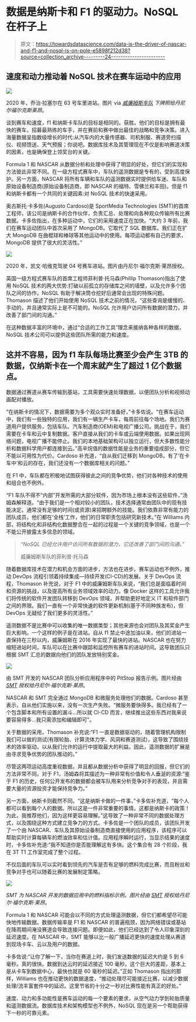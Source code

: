 # 数据是纳斯卡和 F1 的驱动力。NoSQL 在杆子上

> 原文：<https://towardsdatascience.com/data-is-the-driver-of-nascar-and-f1-and-nosql-is-on-pole-e5898f212d38?source=collection_archive---------24----------------------->

## 速度和动力推动着 NoSQL 技术在赛车运动中的应用

![](img/298ed10b29cee6dc2fb248ee5d52cd63.png)

2020 年，乔治·拉塞尔在 63 号车里进站。图片 via [*威廉姆斯车队*](https://www.williamsf1.com) *下牌照给丹尼尔福尔克斯莱昂*。

谈到赛车和速度，f1 和纳斯卡车队的目标是相同的。获胜。他们的目标是拥有最快的赛车，招募最熟练的车手，并在赛前和赛中做出最佳的战略和竞争决策。进入海量数据呈指数级增长的时代:从汽车内的大量传感器、司机制服、赛道旁扫描仪、视频馈送、天气预报；你说吧。数据库技术及其管理现在不仅是影响赛道决策的因素，也是确保登上领奖台的关键。

Formula 1 和 NASCAR 从数据分析和处理中获得了明显的好处，但它们的实现和方法彼此非常不同。在一级方程式赛车中，车队的遥测数据是专有的，受到高度保护。另一方面，NASCAR 将所有车辆和车队的遥测数据实时提供给车迷、车队和原始设备制造商(原始设备制造商，即 NASCAR 的福特、雪佛兰和丰田)。但是 f1 和纳斯卡都有一个共同的关键因素:对 NoSQL 技术的快速采用。

奥古斯托·卡多佐(Augusto Cardoso)是 SportMedia Technologies (SMT)的首席工程师，该公司是纳斯卡的合作伙伴，负责汇总、处理和向各种观众传输所有比赛数据。卡多佐指出，在多种运动中，它们的采用速度正在加快。“大约 3 年前，我们在赛车运动团队中首次采用了 MongoDB。它取代了 SQL 数据库。我们正在扩大 MongoDB 在曲棍球和棒球等其他运动中的使用。每项运动都有自己的要求，MongoDB 提供了很大的灵活性。”

![](img/da3888316bfd6705c95df135b4f72de4.png)

2020 年，凯文·哈维克驾驶 04 号赛车进站。图片由丹尼尔·福尔克斯·莱昂授权。

英国一级方程式赛车队的首席工程师菲利普·托马森(Phillip Thomason)指出了使用 NoSQL 技术的两大优势:打破以前孤立的存储库之间的墙壁，以及允许多个团队之间的协作。NoSQL 有助于解决筒仓挖好后通常会出现的特殊问题。Thomason 描述了他们开始使用 NoSQL 技术之前的情况，“这些查询是缓慢的、手动的，并且通常实际上是不可能的。NoSQL 允许用户访问所有数据的潜力，并改善了部门间的沟通。”

在这种数据丰富的环境中，通过“合适的工作工具”理念来接纳各种各样的数据，NoSQL 技术公司可以提供这些团队所需的能力和速度。

## 这并不容易，因为 f1 车队每场比赛至少会产生 3TB 的数据，仅纳斯卡在一个周末就产生了超过 1 亿个数据点。

数据通过赛道从赛车传输到基站，工具需要快速处理数据，以便团队分析和视频动画配对播放。

“在纳斯卡的情况下，数据需要为多个观众实时准备好，”卡多佐说。“在赛车运动中，我们有一些独特的应用，我们有一辆生产卡车，每周前往每个场地。我们为赛道用户提供服务，包括车队、汽车制造商(OEM)和电视广播公司。挑战在于，我们需要在卡车和云中复制数据。客户直接从我们的卡车或云端使用数据。如果出现网络问题，电视广播不能停止。我们的本地基础架构可以独立运行，但大多数性能分析和数据科学用户都连接到云。”高辛烷值的数据性能是业务的重要组成部分，但它不能以可用性为代价。Cardoso 补充道，“自从我们迁移到 MongoDB，有了‘在卡车中’和云的存在，我们还没有一个数据库相关的问题。”

在 F1 中，车队都在积极地试图获得彼此之间的竞争优势，他们对各种技术的使用和组合也不例外。

“F1 车队不得不“内部”开发所需的大部分软件，因为市场上根本没有这些软件，”汤姆森解释道。“由于我们是一个相对较小的团队，技术选择通常由团队中的现有技能决定。通常没有足够的时间(或资源)来招聘额外的技能。我们依靠非常有能力的团队成员，他们都在‘全栈’工作，他们的日常职责包括研究新技术。”在 Williams 内部，将结构化和非结构化数据整合在一起的过程是一个关键的竞争领域，也是一个不能公开披露太多信息的领域。

> *“NoSQL 已经允许用户访问所有数据的潜力，它还改善了部门间的沟通。”*
> 
> 威廉姆斯车队的菲利普·托马森

随着数据库技术在潜力和机会方面的进步，方法也在进步。赛车运动也不例外，推动 DevOps 流程引领着持续集成—持续开发(CI-CD)的发展。关于 DevOps 流程，Thomason 补充说，对于 F1 中的威廉姆斯车队来说，“我们总是面临着时间和资源的挑战，以及提高所有业务领域效率的动力。像 Docker 这样的工具允许我们将传统的软件开发团队转移到 DevOps 领域，并帮助更好地定义 IT 和软件部门之间的界限。我们一直有一个非常快速的软件更新机制(基于不同种族发布)，但 DevOps 无疑给了我们更多的灵活性。”

遥测数据不是比赛中可以收集的唯一数据类型；其他来源也会对团队及其奖金产生巨大影响。一个这样的例子是在进站。自从 f1 禁止中途加油以来，他们的进站一直保持在三秒以内，威廉姆斯在 2016 年实现了最快的进站。NASCAR 也在努力缩短进站时间，车队可以在比赛中跟踪和监控所有赛车的进站时间。这导致团队只根据 SMT 汇总的数据向他们的团队发放特别奖金。

![](img/cef2cb9239c83d2902a82ffa71f39df0.png)

由 SMT 开发的 NASCAR 团队分析应用程序中的 PitStop 报告示例。图片经由 [*SMT*](https://www.smt.com) *授权给丹尼尔·福尔克斯·莱昂*。

NASCAR 和 SMT 完全通过 MongoDB 和微服务处理他们的数据。Cardoso 甚至表示，自从他们实施以来，没有一次生产失败。“微服务要快得多。我已经有了一个包含脚本和所有设置的漏斗…所以就 CI-CD 而言，继续推出这些东西对我来说要容易得多…我只需添加和编辑即可”。

关于数据的采用，Thomason 补充说:“F1 一直是数据驱动的，随着管理机构限制我们可以做的测试(有限轮胎、计算流体力学、风洞和赛道测试)，这导致了围绕技术的效率驱动，以从我们允许的运行中提取最大的利益。因此，遥测数据的扩展是由寻求竞争优势的团队推动的。”

尽管这两项运动高度重视数据，并且都从数据分析中获得了明显的回报，但它们的方法非常不同。对于 F1，汤姆森将其描述为一种非常有价值和令人垂涎的资源:“鉴于 F1 的历史，任何公开发布的数据都会被车队用来分析竞争对手的表现，并且需要大量的资源投资才能保持竞争力。”

另一方面，纳斯卡则截然不同。“这是纳斯卡做的一件事，”卡多佐补充道，“每个人都可以看到每个人的数据。所以这是一件非常重要的事情。这都是纳斯卡的政策！为此，我推荐他们，因为这样更容易理解。”这导致了一种非常不同的数据处理方式，以及围绕这种方式建立竞争力的方式。卡多佐是一个团队的成员，该团队开发了一个由 NASCAR、车队及其原始设备制造商直接使用的应用程序，该程序可以帮助实时计算每辆车的燃油效率和估计值。应用程序瞬时运行，当显示结果的速度时，卡多佐补充道:“我不知道你是否能理解这有多快。这个集合有 28 个阶段，我在 3T T1 工作室完成了整个过程。

不仅后面的车队可以实时看到领先的汽车是否有足够的燃料完成比赛，而且粉丝和竞争对手也可以随着比赛的发展制定策略。

![](img/ebf0552880fa8a608f45e36bd601999b.png)

*SMT 为 NASCAR 开发的数据应用中的燃料指标示例。图片经由* [*SMT*](https://www.smt.com) *授权给丹尼尔·福尔克斯·莱昂*。

Formula 1 和 NASCAR 可能会以不同的方式处理遥测数据，但它们都希望尽可能快地传输数据。数据传输率是 F1 和 NASCAR 的普遍瓶颈，因为网络错误或基站在降雨期间淹没赛道会导致连接问题。即便如此，他们已经达到了令人印象深刻的延迟速度。在 NASCAR 中，SMT 能够以比一般广播延迟更快的速度处理从赛道到现场卡车、云以及用户的数据。

卡多佐说:“让你了解一下，当你在赛道上时，我们发送数据的延迟大约是 5 到 6 毫秒。真的很快。数据到达云时的延迟接近 100 毫秒。这个巨大的差距，基本上是从卡车到数据中心，最快也就是 60 毫秒的延迟。”正如 Thomason 指出的那样，Williams 也在推动更快的数据速度，“推动处理尽可能接近比赛，以减少数据处理/流丰富套件中的延迟。这里节省的十分之一秒对比赛性能有真正的好处。”

速度、动力和多功能性是赛车运动的每一个要素的要求，从空气动力学到轮胎质量和遥测数据流。数据库技术和架构模型也不例外，NoSQL 现在是另一个帮助获得下一秒的可靠元素。